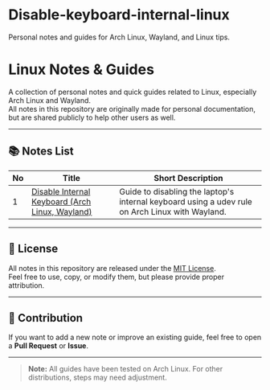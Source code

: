 # Disable-keyboard-internal-linux
Personal notes and guides for Arch Linux, Wayland, and Linux tips.

# Linux Notes & Guides

A collection of personal notes and quick guides related to Linux, especially Arch Linux and Wayland.  
All notes in this repository are originally made for personal documentation, but are shared publicly to help other users as well.

---

## 📚 Notes List

| No | Title | Short Description |
|----|-------|-------------------|
| 1  | [Disable Internal Keyboard (Arch Linux, Wayland)](docs/disable-internal-keyboard.md) | Guide to disabling the laptop's internal keyboard using a udev rule on Arch Linux with Wayland. |

---

## 📜 License
All notes in this repository are released under the [MIT License](LICENSE).  
Feel free to use, copy, or modify them, but please provide proper attribution.

---

## 💬 Contribution
If you want to add a new note or improve an existing guide, feel free to open a **Pull Request** or **Issue**.

---

> **Note:** All guides have been tested on Arch Linux. For other distributions, steps may need adjustment.
